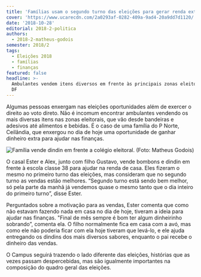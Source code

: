 ```yaml
---
title: 'Famílias usam o segundo turno das eleições para gerar renda extra  '
cover: 'https://www.ucarecdn.com/2a0293af-0282-409a-9ad4-20a9dd7d1120/'
date: '2018-10-28'
editorial: 2018-2-politica
authors:
  - 2018-2-matheus-godois
semester: 2018/2
tags:
  - Eleições 2018
  - famílias
  - finanças
featured: false
headline: >-
  Ambulantes vendem itens diversos em frente às principais zonas eleitorais do
  DF
---
```

Algumas pessoas enxergam nas eleições oportunidades além de exercer o direito ao voto direto. Não é incomum encontrar ambulantes vendendo os mais diversas itens nas zonas eleitorais, que vão desde bandeiras e adesivos até alimentos e bebidas. É o caso de uma família do P Norte, Ceilândia, que enxergou no dia de hoje uma oportunidade de ganhar dinheiro extra para ajudar nas finanças.

![Família vende dindin em frente a colégio eleitoral. (Foto: Matheus Godois)](https://www.ucarecdn.com/2a0293af-0282-409a-9ad4-20a9dd7d1120/)

O casal Ester e Alex, junto com filho Gustavo, vende bombons e dindin em frente à escola classe 38 para ajudar na renda de casa. Eles fizeram o mesmo no primeiro turno das eleições, mas consideram que no segundo turno as vendas estão melhores. “Segundo turno está sendo bem melhor, só pela parte da manhã já vendemos quase o mesmo tanto que o dia inteiro do primeiro turno”, disse Ester.

Perguntados sobre a motivação para as vendas, Ester comenta que como não estavam fazendo nada em casa no dia de hoje, tiveram a ideia para ajudar nas finanças. "Final de mês sempre é bom ter algum dinheirinho sobrando”, comenta ela. O filho normalmente fica em casa com a avó, mas como ele não poderia ficar com ela hoje tiveram que levá-lo, e ele ajuda entregando os dindins dos mais diversos sabores, enquanto o pai recebe o dinheiro das vendas.

O Campus seguirá trazendo o lado diferente das eleições, histórias que as vezes passam despercebidas, mas são igualmente importantes na composição do quadro geral das eleições.
